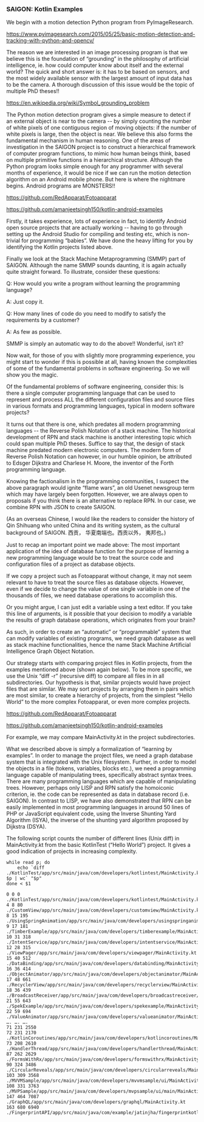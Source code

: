 ### SAIGON: Kotlin Examples

We begin with a motion detection Python program from PyImageResearch.

https://www.pyimagesearch.com/2015/05/25/basic-motion-detection-and-tracking-with-python-and-opencv/

The reason we are interested in an image processing program is that we believe this is the foundation of “grounding” in the philosophy of artificial intelligence, ie. how could computer know about itself and the external world? The quick and short answer is: it has to be based on sensors, and the most widely available sensor with the largest amount of input data has to be the camera. A thorough discussion of this issue would be the topic of multiple PhD theses!! 

https://en.wikipedia.org/wiki/Symbol_grounding_problem

The Python motion detection program gives a simple measure to detect if an external object is near to the camera -- by simply counting the number of white pixels of one contiguous region of moving objects: if the number of white pixels is large, then the object is near. We believe this also forms the fundamental mechanism in human reasoning. One of the areas of investigation in the SAIGON project is to construct a hierarchical framework of computer program functions, to mimic how human beings think, based on multiple primitive functions in a hierarchical structure. 
Although the Python program looks simple enough for any programmer with several months of experience, it would be nice if we can run the motion detection algorithm on an Android mobile phone. But here is where the nightmare begins. Android programs are MONSTERS!!

https://github.com/RedApparat/Fotoapparat

https://github.com/amanjeetsingh150/kotlin-android-examples

Firstly, it takes experience, lots of experience in fact, to identify Android open source projects that are actually working -- having to go through setting up the Android Studio for compiling and testing etc, which is non-trivial for programming “babies”. We have done the heavy lifting for you by identifying the Kotlin projects listed above.

Finally we look at the Stack Machine Metaprogramming (SMMP) part of SAIGON. Although the name SMMP sounds daunting, it is again actually quite straight forward. To illustrate, consider these questions: 

Q: How would you write a program without learning the programming language? 

A: Just copy it. 

Q: How many lines of code do you need to modify to satisfy the requirements by a customer?

A: As few as possible.

SMMP is simply an automatic way to do the above!! Wonderful, isn’t it?

Now wait, for those of you with slightly more programming experience, you might start to wonder if this is possible at all, having known the complexities of some of the fundamental problems in software engineering. So we will show you the magic.

Of the fundamental problems of software engineering, consider this: Is there a single computer programming language that can be used to represent and process ALL the different configuration files and source files in various formats and programming languages, typical in modern software projects?

It turns out that there is one, which predates all modern programming languages -- the Reverse Polish Notation of a stack machine. The historical development of RPN and stack machine is another interesting topic which could span multiple PhD theses. Suffice to say that, the design of stack machine predated modern electronic computers. The modern form of Reverse Polish Notation can however, in our humble opinion, be attributed to Edsger Dijkstra and Charlese H. Moore, the inventor of the Forth programming language.

Knowing the factionalism in the programming communities, I suspect the above paragraph would ignite “flame wars”, an old Usenet newsgroup term which may have largely been forgotten. However, we are always open to proposals if you think there is an alternative to replace RPN. In our case, we combine RPN with JSON to create SAIGON.  

(As an overseas Chinese, I would like the readers to consider the history of Qin Shihuang who united China and its writing system, as the cultural background of SAIGON.  西贡， 华夏南端也。西贡以外， 夷邦也。)

Just to recap an important point we made above: The most important application of the idea of database function for the purpose of learning a new programming language would be to treat the source code and configuration files of a project as database objects.

If we copy a project such as Fotoapparat without change, it may not seem relevant to have to treat the source files as database objects. However, even if we decide to change the value of one single variable in one of the thousands of files, we need database operations to accomplish this. 

Or you might argue, I can just edit a variable using a text editor. If you take this line of arguments, is it possible that your decision to modify a variable the results of graph database operations, which originates from your brain? 

As such, in order to create an “automatic” or “programmable” system that can modify variables of existing programs, we need graph database as well as stack machine functionalities, hence the name Stack Machine Artificial Intelligence Graph Object Notation.

Our strategy starts with comparing project files in Kotlin projects, from the examples mentioned above (shown again below). To be more specific, we use the Unix “diff -r” (recursive diff) to compare all files in in all subdirectories. Our hypothesis is that, similar projects would have project files that are similar. We may sort projects by arranging them in pairs which are most similar, to create a hierarchy of projects, from the simplest “Hello World” to the more complex Fotoapparat, or even more complex projects.

https://github.com/RedApparat/Fotoapparat

https://github.com/amanjeetsingh150/kotlin-android-examples

For example, we may compare MainActivity.kt in the project subdirectories. 

What we described above is simply a formalization of “learning by examples”. In order to manage the project files, we need a graph database system that is integrated with the Unix filesystem. Further, in order to model the objects in a file (tokens, variables, blocks etc.), we need a programming language capable of manipulating trees, specifically abstract syntax trees. There are many programming languages which are capable of manipulating trees. However, perhaps only LISP and RPN satisfy the homoiconic criterion, ie. the code can be represented as data in database record (i.e. SAIGON). In contrast to LISP, we have also demonstrated that RPN can be easily implemented in most programming languages in around 50 lines of PHP or JavaScript equivalent code, using the Inverse Shunting Yard Algorithm (ISYA), the inverse of the shunting yard algorithm proposed by Dijkstra (DSYA).

The following script counts the number of different lines (Unix diff) in MainActivity.kt from the basic KotlinTest (“Hello World”) project. It gives a good indication of projects in increasing complexity.

```
while read p; do
    echo `diff ./KotlinTest/app/src/main/java/com/developers/kotlintest/MainActivity.kt $p | wc` "$p"
done < $1
```
```
0 0 0 ./KotlinTest/app/src/main/java/com/developers/kotlintest/MainActivity.kt
4 8 80 ./CustomView/app/src/main/java/com/developers/customview/MainActivity.kt
8 15 195 ./UsingSpringAnimation/app/src/main/java/com/developers/usingspringanimation/MainActivity.kt
9 17 181 ./TimberExample/app/src/main/java/com/developers/timberexample/MainActivity.kt
10 31 318 ./IntentService/app/src/main/java/com/developers/intentservice/MainActivity.kt
12 28 315 ./ViewPager/app/src/main/java/com/developers/viewpager/MainActivity.kt
15 40 512 ./DataBinding/app/src/main/java/com/developers/databinding/MainActivity.kt
16 36 414 ./ObjectAnimator/app/src/main/java/com/developers/objectanimator/MainActivity.kt
17 48 661 ./RecyclerView/app/src/main/java/com/developers/recyclerview/MainActivity.kt
18 36 439 ./BroadcastReceiver/app/src/main/java/com/developers/broadcastreceiver/MainActivity.kt
21 55 643 ./SpekExample/app/src/main/java/com/developers/spekexample/MainActivity.kt
22 59 694 ./ValueAnimator/app/src/main/java/com/developers/valueanimator/MainActivity.kt
…. …. ….
71 231 2550 
72 231 2170 ./KotlinCoroutines/app/src/main/java/com/developers/kotlincoroutines/MainActivity.kt
73 208 2610 ./HandlerThread/app/src/main/java/com/developers/handlerthread/MainActivity.kt
87 262 2629 ./FormsWithRx/app/src/main/java/com/developers/formswithrx/MainActivity.kt
90 324 3486 ./CircularReveals/app/src/main/java/com/developers/circularreveals/MainActivity.kt
103 309 3568 ./MVVMSample/app/src/main/java/com/developers/mvvmsample/ui/MainActivity.kt
108 331 3763 ./MVPSample/app/src/main/java/com/developers/mvpsample/ui/main/MainActivity.kt
147 464 7087 ./GraphQL/app/src/main/java/com/developers/graphql/MainActivity.kt
163 680 6940 ./FingerprintAPI/app/src/main/java/com/example/jatinjha/fingerprintkotlin/MainActivity.kt
```
